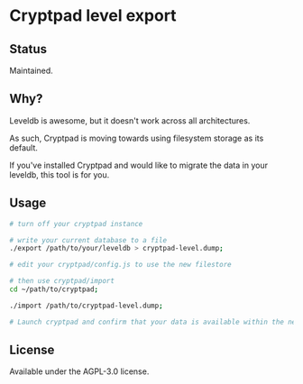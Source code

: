 # Cryptpad level export

## Status

Maintained.

## Why?

Leveldb is awesome, but it doesn't work across all architectures.

As such, Cryptpad is moving towards using filesystem storage as its default.

If you've installed Cryptpad and would like to migrate the data in your leveldb, this tool is for you.

## Usage

```Bash
# turn off your cryptpad instance

# write your current database to a file
./export /path/to/your/leveldb > cryptpad-level.dump;

# edit your cryptpad/config.js to use the new filestore

# then use cryptpad/import
cd ~/path/to/cryptpad;

./import /path/to/cryptpad-level.dump;

# Launch cryptpad and confirm that your data is available within the new database
```

## License

Available under the AGPL-3.0 license.

